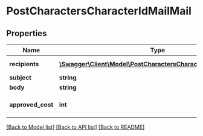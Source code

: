 # PostCharactersCharacterIdMailMail

## Properties
Name | Type | Description | Notes
------------ | ------------- | ------------- | -------------
**recipients** | [**\Swagger\Client\Model\PostCharactersCharacterIdMailRecipient[]**](PostCharactersCharacterIdMailRecipient.md) | recipients array | 
**subject** | **string** | subject string | 
**body** | **string** | body string | 
**approved_cost** | **int** | approved_cost integer | [optional] [default to 0]

[[Back to Model list]](../README.md#documentation-for-models) [[Back to API list]](../README.md#documentation-for-api-endpoints) [[Back to README]](../README.md)


